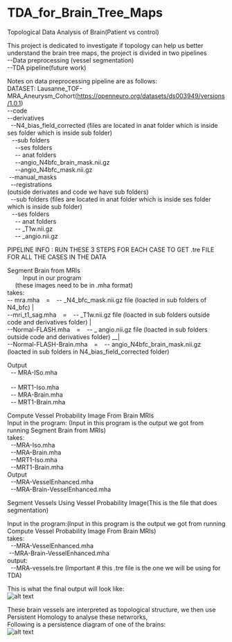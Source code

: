 # TDA_for_Brain_Tree_Maps
Topological Data Analysis of Brain(Patient vs control)

This project is dedicated to investigate if topology can help us better understand the brain tree maps, 
the project is divided in two pipelines <br />
--Data preprocessing (vessel segmentation)<br />
--TDA pipeline(future work)<br />

Notes on data preprocessing pipeline are as follows:<br/>
DATASET: Lausanne_TOF-MRA_Aneurysm_Cohort(https://openneuro.org/datasets/ds003949/versions/1.0.1) <br />
         --code<br />
         --derivatives<br />
          &nbsp; --N4_bias_field_corrected (files are located in anat folder which is inside ses folder which is inside sub folder)<br/>
          &ensp;  --sub folders<br/>
          &emsp;  --ses folders<br/>
           &emsp;   -- anat folders<br/>
                &emsp; --angio_N4bfc_brain_mask.nii.gz<br/>
                &emsp; --angio_N4bfc_mask.nii.gz<br/>
            &nbsp;--manual_masks</br>
          &nbsp; --registrations<br/>
(outside derivates and code we have sub folders)<br/>
        &nbsp; --sub folders (files are located in anat folder which is inside ses folder which is inside sub folder)<br/>
         &ensp;   --ses folders<br/>
            &emsp;   -- anat folders<br/>
             &emsp;    -- _T1w.nii.gz<br/>
              &emsp;   -- _angio.nii.gz<br/>

PIPELINE INFO : RUN THESE 3 STEPS FOR EACH CASE TO GET .tre FILE FOR ALL THE CASES IN THE DATA <br/>

Segment Brain from MRIs<br/>
                     &emsp;   &emsp; Input in our program<br/>
                                  &emsp;              (these images need to be in .mha format)<br/>
takes: <br/>
       -- mra.mha    &ensp;              =     &ensp;        -- _N4_bfc_mask.nii.gz file  (loacted in sub folders of N4_bfc)                       |      <br/> 
       --mri_t1_sag.mha     &ensp;       =     &ensp;        -- _T1w.nii.gz file  (loacted in sub folders outside code and derivatives folder)     | <br/>
      --Normal-FLASH.mha     &ensp;     =    &ensp;         -- _ angio.nii.gz file (loacted in sub folders outside code and derivatives folder) __|<br/>
      --Normal-FLASH-Brain.mha &ensp;   =     &ensp;        -- angio_N4bfc_brain_mask.nii.gz (loacted in sub folders in N4_bias_field_corrected folder) <br/>


Output<br/>
   &nbsp;    -- MRA-ISo.mha<br/>                      
   &nbsp;    -- MRT1-Iso.mha<br/>
   &nbsp;    -- MRA-Brain.mha<br/>
   &nbsp;    -- MRT1-Brain.mha<br/>


Compute Vessel Probability Image From Brain MRIs<br/>
Input in the program: (Input in this program is the output we got from running Segment Brain from MRIs)<br/>
 takes: <br/>
     &nbsp;  --MRA-Iso.mha<br/>
     &nbsp;    --MRA-Brain.mha<br/>
     &nbsp;   --MRT1-Iso.mha<br/>
     &nbsp;  --MRT1-Brain.mha<br/>
Output<br/>
    &nbsp;    --MRA-VesselEnhanced.mha<br/>
    &nbsp;   --MRA-Brain-VesselEnhanced.mha<br/>

Segment Vessels Using Vessel Probability Image(This is the file that does segmentation)<br/>

Input in the program:(Input in this program is the output we got from running Compute Vessel Probability Image From Brain MRIs)<br/>
 takes:</br>
 &nbsp; --MRA-VesselEnhanced.mha<br/>
 &nbsp;--MRA-Brain-VesselEnhanced.mha<br/>
output: <br/>
 &nbsp; --MRA-vessels.tre (Important # this .tre file is the one we will be using for TDA)<br/>
 
 This is what the final output will look like: <br/>
 ![alt text](https://github.com/sriva-e/TDA_for_Brain_Tree_Maps/blob/main/segmented_vessels.png)<br/>
 
 These brain vessels are interpreted as topological structure, we then use Persistent Homology to analyse these netwrorks, <br/>
 Following is a persistence diagram of one of the brains: <br/>
![alt text](https://github.com/sriva-e/TDA_for_Brain_Tree_Maps/blob/main/Persistence%20diagram.png)
 
 
